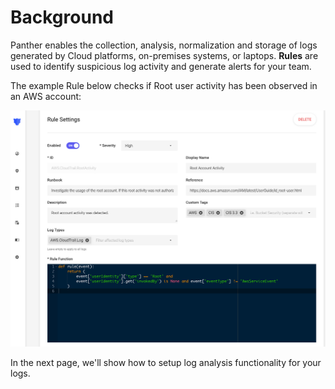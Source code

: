 # Background

Panther enables the collection, analysis, normalization and storage of logs generated by Cloud platforms, on-premises systems, or laptops. **Rules** are used to identify suspicious log activity and generate alerts for your team.

The example Rule below checks if Root user activity has been observed in an AWS account:

![](../.gitbook/assets/screen-shot-2020-01-20-at-5.03.12-pm.png)

In the next page, we'll show how to setup log analysis functionality for your logs.
